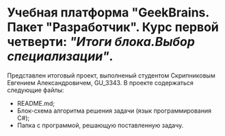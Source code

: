 # **Учебная платформа "GeekBrains. Пакет "Разработчик". Курс первой четверти: _"Итоги блока.Выбор специализации"_.**
Представлен итоговый проект, выполненый студентом Скрипниковым Евгением Александровичем, GU_3343.
В проекте содержаться следующие файлы:
* README.md;
* Блок-схема алгоритма решения задачи (язык программирования C#);
* Папка с программой, решающую поставленную задачу.